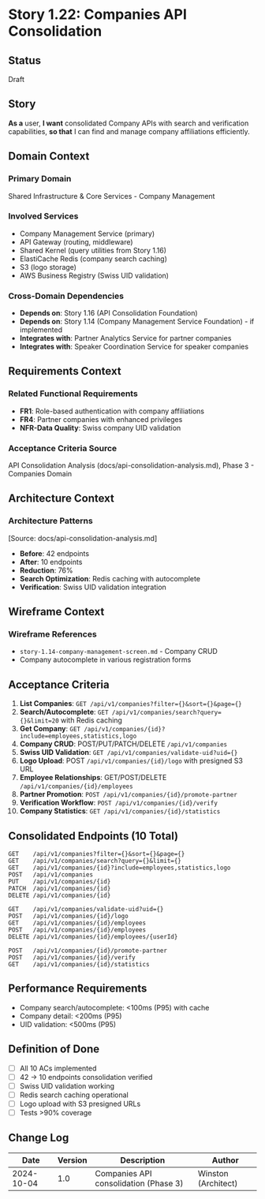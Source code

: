 # Story 1.22: Companies API Consolidation

## Status
Draft

## Story

**As a** user,
**I want** consolidated Company APIs with search and verification capabilities,
**so that** I can find and manage company affiliations efficiently.

## Domain Context

### Primary Domain
Shared Infrastructure & Core Services - Company Management

### Involved Services
- Company Management Service (primary)
- API Gateway (routing, middleware)
- Shared Kernel (query utilities from Story 1.16)
- ElastiCache Redis (company search caching)
- S3 (logo storage)
- AWS Business Registry (Swiss UID validation)

### Cross-Domain Dependencies
- **Depends on**: Story 1.16 (API Consolidation Foundation)
- **Depends on**: Story 1.14 (Company Management Service Foundation) - if implemented
- **Integrates with**: Partner Analytics Service for partner companies
- **Integrates with**: Speaker Coordination Service for speaker companies

## Requirements Context

### Related Functional Requirements
- **FR1**: Role-based authentication with company affiliations
- **FR4**: Partner companies with enhanced privileges
- **NFR-Data Quality**: Swiss company UID validation

### Acceptance Criteria Source
API Consolidation Analysis (docs/api-consolidation-analysis.md), Phase 3 - Companies Domain

## Architecture Context

### Architecture Patterns
[Source: docs/api-consolidation-analysis.md]
- **Before**: 42 endpoints
- **After**: 10 endpoints
- **Reduction**: 76%
- **Search Optimization**: Redis caching with autocomplete
- **Verification**: Swiss UID validation integration

## Wireframe Context

### Wireframe References
- `story-1.14-company-management-screen.md` - Company CRUD
- Company autocomplete in various registration forms

## Acceptance Criteria

1. **List Companies**: `GET /api/v1/companies?filter={}&sort={}&page={}`
2. **Search/Autocomplete**: `GET /api/v1/companies/search?query={}&limit=20` with Redis caching
3. **Get Company**: `GET /api/v1/companies/{id}?include=employees,statistics,logo`
4. **Company CRUD**: POST/PUT/PATCH/DELETE `/api/v1/companies`
5. **Swiss UID Validation**: `GET /api/v1/companies/validate-uid?uid={}`
6. **Logo Upload**: POST `/api/v1/companies/{id}/logo` with presigned S3 URL
7. **Employee Relationships**: GET/POST/DELETE `/api/v1/companies/{id}/employees`
8. **Partner Promotion**: `POST /api/v1/companies/{id}/promote-partner`
9. **Verification Workflow**: `POST /api/v1/companies/{id}/verify`
10. **Company Statistics**: `GET /api/v1/companies/{id}/statistics`

## Consolidated Endpoints (10 Total)

```
GET    /api/v1/companies?filter={}&sort={}&page={}
GET    /api/v1/companies/search?query={}&limit={}
GET    /api/v1/companies/{id}?include=employees,statistics,logo
POST   /api/v1/companies
PUT    /api/v1/companies/{id}
PATCH  /api/v1/companies/{id}
DELETE /api/v1/companies/{id}

GET    /api/v1/companies/validate-uid?uid={}
POST   /api/v1/companies/{id}/logo
GET    /api/v1/companies/{id}/employees
POST   /api/v1/companies/{id}/employees
DELETE /api/v1/companies/{id}/employees/{userId}

POST   /api/v1/companies/{id}/promote-partner
POST   /api/v1/companies/{id}/verify
GET    /api/v1/companies/{id}/statistics
```

## Performance Requirements

- Company search/autocomplete: <100ms (P95) with cache
- Company detail: <200ms (P95)
- UID validation: <500ms (P95)

## Definition of Done

- [ ] All 10 ACs implemented
- [ ] 42 → 10 endpoints consolidation verified
- [ ] Swiss UID validation working
- [ ] Redis search caching operational
- [ ] Logo upload with S3 presigned URLs
- [ ] Tests >90% coverage

## Change Log

| Date | Version | Description | Author |
|------|---------|-------------|--------|
| 2024-10-04 | 1.0 | Companies API consolidation (Phase 3) | Winston (Architect) |
